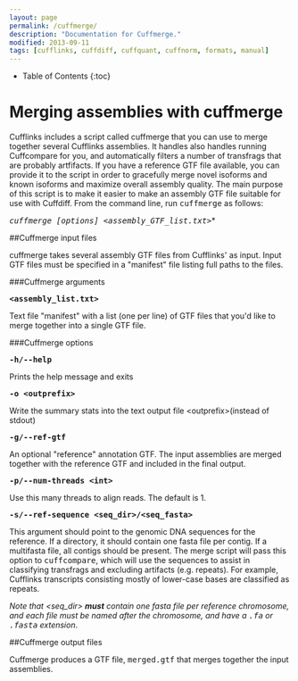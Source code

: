 ```yaml
---
layout: page
permalink: /cuffmerge/
description: "Documentation for Cuffmerge."
modified: 2013-09-11
tags: [cufflinks, cuffdiff, cuffquant, cuffnorm, formats, manual]
---
```


* Table of Contents
{:toc}

<h1>Merging assemblies with cuffmerge</h1>

Cufflinks includes a script called cuffmerge that you can use to merge together several Cufflinks assemblies. It handles also handles running Cuffcompare for you, and automatically filters a number of transfrags that are probably artfifacts. If you have a reference GTF file available, you can provide it to the script in order to gracefully merge novel isoforms and known isoforms and maximize overall assembly quality. The main purpose of this script is to make it easier to make an assembly GTF file suitable for use with Cuffdiff. From the command line, run <tt>cuffmerge</tt> as follows:

**<tt>cuffmerge [options]* \<assembly_GTF_list.txt\></tt>**

##Cuffmerge input files

cuffmerge takes several assembly GTF files from Cufflinks' as input. Input GTF files must be specified in a "manifest" file listing full paths to the files. 

###Cuffmerge arguments	

**<tt>\<assembly_list.txt\></tt>**

Text file "manifest" with a list (one per line) of GTF files that you'd like to merge together into a single GTF file.

###Cuffmerge options	

**<tt>-h/--help</tt>**

Prints the help message and exits

**<tt>-o \<outprefix\></tt>**

Write the summary stats into the text output file \<outprefix\>(instead of stdout)

**<tt>-g/--ref-gtf</tt>**

An optional "reference" annotation GTF. The input assemblies are merged together with the reference GTF and included in the final output.

**<tt>-p/--num-threads \<int\></tt>**

Use this many threads to align reads. The default is 1.

**<tt>-s/--ref-sequence \<seq_dir\>/\<seq_fasta\></tt>**

This argument should point to the genomic DNA sequences for the reference. If a directory, it should contain one fasta file per contig. If a multifasta file, all contigs should be present. The merge script will pass this option to <tt>cuffcompare</tt>, which will use the sequences to assist in classifying transfrags and excluding artifacts (e.g. repeats). For example, Cufflinks transcripts consisting mostly of lower-case bases are classified as repeats. 

*Note that \<seq_dir\> **must** contain one fasta file per reference chromosome, and each file must be named after the chromosome, and have a <tt>.fa</tt> or <tt>.fasta</tt> extension*.

##Cuffmerge output files

Cuffmerge produces a GTF file, <tt>merged.gtf</tt> that merges together the input assemblies.

